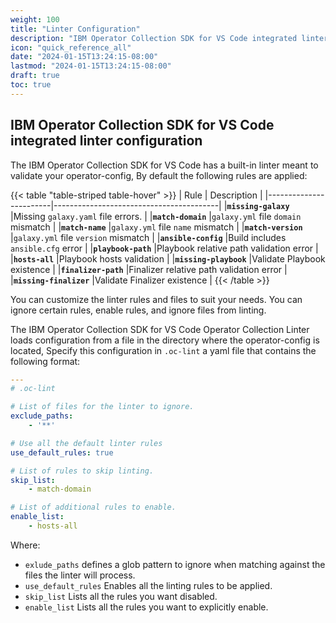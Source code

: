 ```yaml
---
weight: 100
title: "Linter Configuration"
description: "IBM Operator Collection SDK for VS Code integrated linter configuration"
icon: "quick_reference_all"
date: "2024-01-15T13:24:15-08:00"
lastmod: "2024-01-15T13:24:15-08:00"
draft: true
toc: true
---
```


## IBM Operator Collection SDK for VS Code integrated linter configuration

The IBM Operator Collection SDK for VS Code has a built-in linter meant to validate your operator-config,
By default the following rules are applied:

{{< table "table-striped table-hover"  >}}
|        Rule            |                Description              |
|------------------------|-----------------------------------------|
|**`missing-galaxy`**    |Missing `galaxy.yaml` file errors.       |
|**`match-domain`**      |`galaxy.yml` file `domain` mismatch      |
|**`match-name`**        |`galaxy.yml` file `name` mismatch        |
|**`match-version`**     |`galaxy.yml` file `version` mismatch     |
|**`ansible-config`**    |Build includes `ansible.cfg` error       |
|**`playbook-path`**     |Playbook relative path validation error  |
|**`hosts-all`**         |Playbook hosts validation                |
|**`missing-playbook`**  |Validate Playbook existence              |
|**`finalizer-path`**    |Finalizer relative path validation error |
|**`missing-finalizer`** |Validate Finalizer existence             |
{{< /table >}}

You can customize the linter rules and files to suit your needs. You can ignore certain rules, enable rules, and ignore files from linting.

The IBM Operator Collection SDK for VS Code Operator Collection Linter loads configuration from a file in the directory where the operator-config is located,
Specify this configuration in `.oc-lint` a yaml file that contains the following format:

```yaml
---
# .oc-lint

# List of files for the linter to ignore.
exclude_paths:
    - '**'

# Use all the default linter rules
use_default_rules: true

# List of rules to skip linting.
skip_list:
    - match-domain

# List of additional rules to enable.
enable_list:
    - hosts-all
```

Where:
- `exlude_paths` defines a glob pattern to ignore when matching against the files the linter will process.
- `use_default_rules` Enables all the linting rules to be applied.
- `skip_list` Lists all the rules you want disabled.
- `enable_list` Lists all the rules you want to explicitly enable.